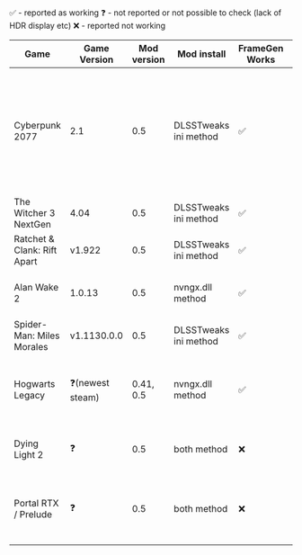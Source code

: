 ✅ - reported as working
❓ - not reported or not possible to check (lack of HDR display etc)
❌ - reported not working

| Game                        | Game Version | Mod version | Mod install | FrameGen Works | Ingame HDR | Other issues                                           |
|-----------------------------|---------|-------------|-------------|-------|------------|----------------------------------------------------------------------|
| Cyberpunk 2077              | 2.1     | 0.5         | DLSSTweaks ini method  | ✅     | ✅          | Ghosting/artifact line at the bottem of the screen when driving fast, reported no ghosting when using no upscale/FSR2 upscale instead of DLSS |
| The Witcher 3 NextGen       | 4.04    | 0.5         | DLSSTweaks ini method  | ✅     | ✅          | Looks like no issues                                   |
| Ratchet & Clank: Rift Apart | v1.922  | 0.5         | DLSSTweaks ini method  | ✅     | ✅          | Garbled UI even without any upscale enabled            |
| Alan Wake 2                 | 1.0.13  | 0.5         | nvngx.dll method       | ✅     | ✅          | Ghosting around player character in DLSS upscale mode  |
| Spider-Man: Miles Morales   | v1.1130.0.0  | 0.5         | DLSSTweaks ini method       | ✅     | ❓ | Looks like no issues                          |
| Hogwarts Legacy             | ❓(newest steam)  | 0.41, 0.5     | nvngx.dll method     | ✅     | ❓ | No UI artifacts, can not use DLSS Sharpening with FG, causes game crash  |
| Dying Light 2             | ❓  | 0.5     | both method     | ❌     | ❓ | both install methods reported not working   |
| Portal RTX / Prelude             | ❓  | 0.5     | both method     | ❌     | ❓ | both install methods reported not working, no FG available or crashing   |
